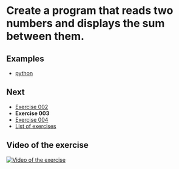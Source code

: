 # Create a program that reads two numbers and displays the sum between them.

## Examples

- [python](python)

## Next

- [Exercise 002](../002)
- **Exercise 003**
- [Exercise 004](../004)
- [List of exercises](../)

## Video of the exercise

[![Video of the exercise](https://img.youtube.com/vi/PB254Cfjlyk/maxresdefault.jpg)](https://youtu.be/PB254Cfjlyk)
